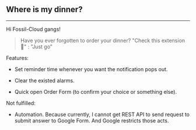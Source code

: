 ## Where is my dinner?

---

Hi Fossil-Cloud gangs!

> Have you ever forgotten to order your dinner? "Check this extension 🤟" : "Just go"



Features:

- Set reminder time whenever you want the notification pops out.

- Clear the existed alarms.

- Quick open Order Form (to confirm your choice or something else).
  
  

Not fulfilled:

- Automation. Because currently, I cannot get REST API to send request to submit answer to Google Form. And Google restricts those acts.


